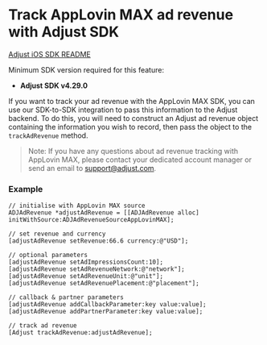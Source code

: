 # Track AppLovin MAX ad revenue with Adjust SDK

[Adjust iOS SDK README][ios-readme]

Minimum SDK version required for this feature:

- **Adjust SDK v4.29.0**

If you want to track your ad revenue with the AppLovin MAX SDK, you can use our SDK-to-SDK integration to pass this information to the Adjust backend. To do this, you will need to construct an Adjust ad revenue object containing the information you wish to record, then pass the object to the `trackAdRevenue` method.

> Note: If you have any questions about ad revenue tracking with AppLovin MAX, please contact your dedicated account manager or send an email to [support@adjust.com](mailto:support@adjust.com).

### Example

```objc
// initialise with AppLovin MAX source
ADJAdRevenue *adjustAdRevenue = [[ADJAdRevenue alloc] initWithSource:ADJAdRevenueSourceAppLovinMAX];

// set revenue and currency
[adjustAdRevenue setRevenue:66.6 currency:@"USD"];

// optional parameters
[adjustAdRevenue setAdImpressionsCount:10];
[adjustAdRevenue setAdRevenueNetwork:@"network"];
[adjustAdRevenue setAdRevenueUnit:@"unit"];
[adjustAdRevenue setAdRevenuePlacement:@"placement"];

// callback & partner parameters
[adjustAdRevenue addCallbackParameter:key value:value];
[adjustAdRevenue addPartnerParameter:key value:value];

// track ad revenue
[Adjust trackAdRevenue:adjustAdRevenue];
```

[ios-readme]:    ../../../README.md
